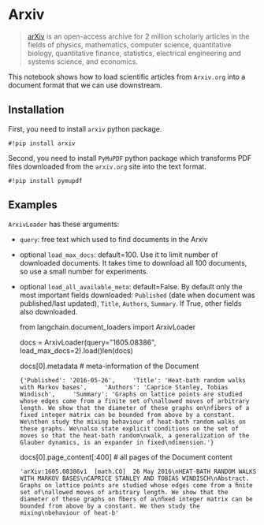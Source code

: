Arxiv
=====

> [arXiv](https://arxiv.org/) is an open-access archive for 2 million scholarly articles in the fields of physics, mathematics, computer science, quantitative biology, quantitative finance, statistics, electrical engineering and systems science, and economics.

This notebook shows how to load scientific articles from `Arxiv.org` into a document format that we can use downstream.

Installation[​](#installation "Direct link to Installation")
------------------------------------------------------------

First, you need to install `arxiv` python package.

    #!pip install arxiv

Second, you need to install `PyMuPDF` python package which transforms PDF files downloaded from the `arxiv.org` site into the text format.

    #!pip install pymupdf

Examples[​](#examples "Direct link to Examples")
------------------------------------------------

`ArxivLoader` has these arguments:

*   `query`: free text which used to find documents in the Arxiv
*   optional `load_max_docs`: default=100. Use it to limit number of downloaded documents. It takes time to download all 100 documents, so use a small number for experiments.
*   optional `load_all_available_meta`: default=False. By default only the most important fields downloaded: `Published` (date when document was published/last updated), `Title`, `Authors`, `Summary`. If True, other fields also downloaded.

    from langchain.document_loaders import ArxivLoader

    docs = ArxivLoader(query="1605.08386", load_max_docs=2).load()len(docs)

    docs[0].metadata  # meta-information of the Document

        {'Published': '2016-05-26',     'Title': 'Heat-bath random walks with Markov bases',     'Authors': 'Caprice Stanley, Tobias Windisch',     'Summary': 'Graphs on lattice points are studied whose edges come from a finite set of\nallowed moves of arbitrary length. We show that the diameter of these graphs on\nfibers of a fixed integer matrix can be bounded from above by a constant. We\nthen study the mixing behaviour of heat-bath random walks on these graphs. We\nalso state explicit conditions on the set of moves so that the heat-bath random\nwalk, a generalization of the Glauber dynamics, is an expander in fixed\ndimension.'}

    docs[0].page_content[:400]  # all pages of the Document content

        'arXiv:1605.08386v1  [math.CO]  26 May 2016\nHEAT-BATH RANDOM WALKS WITH MARKOV BASES\nCAPRICE STANLEY AND TOBIAS WINDISCH\nAbstract. Graphs on lattice points are studied whose edges come from a ﬁnite set of\nallowed moves of arbitrary length. We show that the diameter of these graphs on ﬁbers of a\nﬁxed integer matrix can be bounded from above by a constant. We then study the mixing\nbehaviour of heat-b'